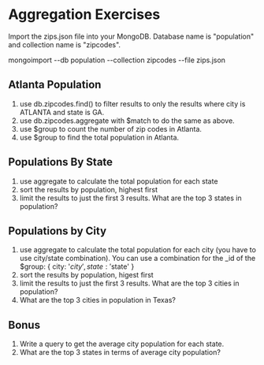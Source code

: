 # Aggregation Exercises

Import the zips.json file into your MongoDB. Database name is "population" and collection name is "zipcodes".

mongoimport --db population --collection zipcodes --file zips.json

## Atlanta Population

1. use db.zipcodes.find() to filter results to only the results where city is ATLANTA and state is GA.
2. use db.zipcodes.aggregate with $match to do the same as above.
3. use $group to count the number of zip codes in Atlanta.
4. use $group to find the total population in Atlanta.

## Populations By State

1. use aggregate to calculate the total population for each state
2. sort the results by population, highest first
3. limit the results to just the first 3 results. What are the top 3 states in population?

## Populations by City

1. use aggregate to calculate the total population for each city (you have to use city/state combination). You can use a combination for the _id of the $group: { city: '$city', state: '$state' }
2. sort the results by population, higest first
3. limit the results to just the first 3 results. What are the top 3 cities in population?
4. What are the top 3 cities in population in Texas?

## Bonus

1. Write a query to get the average city population for each state.
2. What are the top 3 states in terms of average city population?
